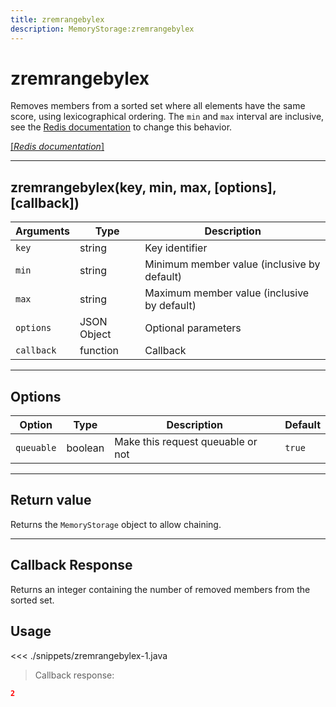 ```yaml
---
title: zremrangebylex
description: MemoryStorage:zremrangebylex
---
```


# zremrangebylex

Removes members from a sorted set where all elements have the same score, using lexicographical ordering. The `min` and `max` interval are inclusive, see the [Redis documentation](https://redis.io/commands/zrangebylex) to change this behavior.

[[_Redis documentation_]](https://redis.io/commands/zremrangebylex)

---

## zremrangebylex(key, min, max, [options], [callback])

| Arguments  | Type        | Description                                 |
| ---------- | ----------- | ------------------------------------------- |
| `key`      | string      | Key identifier                              |
| `min`      | string      | Minimum member value (inclusive by default) |
| `max`      | string      | Maximum member value (inclusive by default) |
| `options`  | JSON Object | Optional parameters                         |
| `callback` | function    | Callback                                    |

---

## Options

| Option     | Type    | Description                       | Default |
| ---------- | ------- | --------------------------------- | ------- |
| `queuable` | boolean | Make this request queuable or not | `true`  |

---

## Return value

Returns the `MemoryStorage` object to allow chaining.

---

## Callback Response

Returns an integer containing the number of removed members from the sorted set.

## Usage

<<< ./snippets/zremrangebylex-1.java

> Callback response:

```json
2
```
